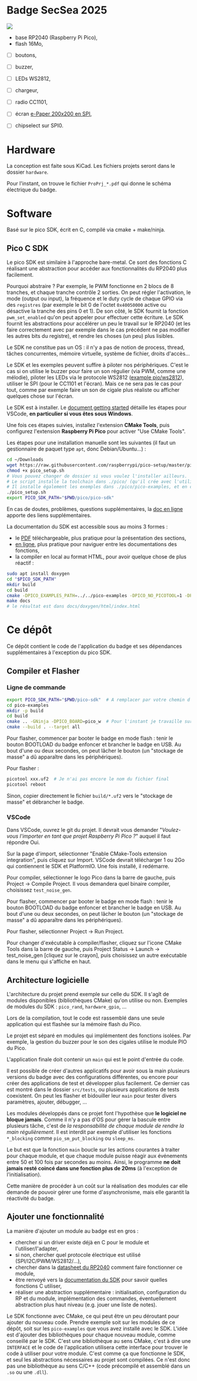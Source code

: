 # Badge SecSea 2025

![](imgs/badge_front.webp)

- base RP2040 (Raspberry Pi Pico),
- flash 16Mo,
- [ ] boutons,
- [ ] buzzer,
- [ ] LEDs WS2812,
- [ ] chargeur,
- [ ] radio CC1101,
- [ ] écran [e-Paper 200x200 en SPI](https://www.waveshare.com/wiki/1.54inch_e-Paper_Module_Manual),
- [ ] chipselect sur SPI0.


# Hardware

La conception est faite sous KiCad.
Les fichiers projets seront dans le dossier `hardware`.

Pour l'instant, on trouve le fichier `ProPrj_*.pdf` qui donne le schéma électrique du badge.


# Software

Basé sur le pico SDK, écrit en C, compilé via cmake + make/ninja.


## Pico C SDK

Le pico SDK est similaire à l'approche bare-metal.
Ce sont des fonctions C réalisant une abstraction pour accéder aux fonctionnalités du RP2040 plus facilement.

Pourquoi abstraire ?
Par exemple, le PWM fonctionne en 2 blocs de 8 tranches, et chaque tranche contrôle 2 sorties.
On peut régler l'activation, le mode (output ou input), la fréquence et le duty cycle de chaque GPIO via des `registres`
(par exemple le bit 0 de l'octet `0x40050000` active ou désactive la tranche des pins 0 et 1).
De son côté, le SDK fournit la fonction `pwm_set_enabled` qu'on peut appeler pour effectuer cette écriture.
Le SDK fournit les abstractions pour accélérer un peu le travail sur le RP2040
(et les faire correctement avec par exemple dans le cas précédent ne pas modifier les autres bits du registre),
et rendre les choses (un peu) plus lisibles.

Le SDK ne constitue pas un OS : il n'y a pas de notion de process, thread, tâches concurrentes, mémoire virtuelle, système de fichier, droits d'accès...

Le SDK et les exemples peuvent suffire à piloter nos périphériques.
C'est le cas si on utilise le buzzer pour faire un son régulier (via PWM, comme une mélodie),
piloter les LEDs via le protocole WS2812 ([example pio/ws2812](https://github.com/raspberrypi/pico-examples/tree/master/pio/ws2812)),
utiliser le SPI (pour le CC1101 et l'écran).
Mais ce ne sera pas le cas pour tout, comme par exemple faire un son de cigale plus réaliste ou afficher quelques chose sur l'écran.

Le SDK est à installer.
Le [document getting started](https://datasheets.raspberrypi.com/pico/getting-started-with-pico.pdf) détaille les étapes pour VSCode,
**en particulier si vous êtes sous Windows**.

Une fois ces étapes suivies, installez l'extension **CMake Tools**, puis configurez l'extension **Raspberry Pi Pico** pour activer "Use CMake Tools".

Les étapes pour une installation manuelle sont les suivantes (il faut un gestionnaire de paquet type `apt`, donc Debian/Ubuntu...) :

```bash
cd ~/Downloads
wget https://raw.githubusercontent.com/raspberrypi/pico-setup/master/pico_setup.sh
chmod +x pico_setup.sh
# Vous pouvez changer de dossier si vous voulez l'installer ailleurs.
# Le script installe la toolchain dans ./pico/ (qu'il crée avec l'utilisateur courant, pas besoin de sudo).
# Il installe également les exemples dans ./pico/pico-examples, et en compile certains.
./pico_setup.sh
export PICO_SDK_PATH="$PWD/pico/pico-sdk"
```

En cas de doutes, problèmes, questions supplémentaires, la [doc en ligne](https://www.raspberrypi.com/documentation/microcontrollers/pico-series.html) apporte des liens supplémentaires.

La documentation du SDK est accessible sous au moins 3 formes :

- le [PDF](https://datasheets.raspberrypi.com/pico/raspberry-pi-pico-c-sdk.pdf) téléchargeable,
  plus pratique pour la présentation des sections,
- [en ligne](https://www.raspberrypi.com/documentation/pico-sdk/),
  plus pratique pour naviguer entre les documentations des fonctions,
- la compiler en local au format HTML, pour avoir quelque chose de plus réactif :

```bash
sudo apt install doxygen
cd "$PICO_SDK_PATH"
mkdir build
cd build
cmake -DPICO_EXAMPLES_PATH=../../pico-examples -DPICO_NO_PICOTOOL=1 -DPICO_PLATFORM=combined-docs ..
make docs
# le résultat est dans docs/doxygen/html/index.html
```


# Ce dépôt

Ce dépôt contient le code de l'application du badge et ses dépendances supplémentaires à l'exception du pico SDK.


## Compiler et Flasher

### Ligne de commande

```bash
export PICO_SDK_PATH="$PWD/pico-sdk"  # A remplacer par votre chemin d'installation
cd pico-examples
mkdir -p build
cd build
cmake .. -GNinja -DPICO_BOARD=pico_w  # Pour l'instant je travaille sur une pico_w
cmake --build . --target all
```

Pour flasher, commencer par booter le badge en mode flash :
tenir le bouton BOOTLOAD du badge enfoncer et brancher le badge en USB.
Au bout d'une ou deux secondes, on peut lâcher le bouton (un "stockage de masse" a dû apparaître dans les périphériques).

Pour flasher :

```bash
picotool xxx.uf2  # Je n'ai pas encore le nom du fichier final
picotool reboot
```

Sinon, copier directement le fichier `build/*.uf2` vers le "stockage de masse" et débrancher le badge.


### VSCode

Dans VSCode, ouvrez le git du projet.
Il devrait vous demander "*Voulez-vous l'importer en tant que projet Raspberry Pi Pico ?*" auquel il faut répondre Oui.

Sur la page d'import, sélectionner "Enable CMake-Tools extension integration",
puis cliquez sur Import.
VSCode devrait télécharger 1 ou 2Go qui contiennent le SDK et PlatformIO.
Une fois installé, il redémarre.

Pour compiler, sélectionner le logo Pico dans la barre de gauche, puis Project -> Compile Project.
Il vous demandera quel binaire compiler, choisissez `test_noise_gen`.

Pour flasher, commencer par booter le badge en mode flash :
tenir le bouton BOOTLOAD du badge enfoncer et brancher le badge en USB.
Au bout d'une ou deux secondes, on peut lâcher le bouton (un "stockage de masse" a dû apparaître dans les périphériques).

Pour flasher, sélectionner Project -> Run Project.

Pour changer d'exécutable à compiler/flasher, cliquez sur l'icone CMake Tools dans la barre de gauche,
puis Project Status -> Launch -> test_noise_gen [cliquez sur le crayon], puis choisissez un autre exécutable dans le menu qui s'affiche en haut.


## Architecture logicielle

L'architecture du projet prend exemple sur celle du SDK.
Il s'agît de modules disponibles (bibliothèques CMake) qu'on utilise ou non.
Exemples de modules du SDK : `pico_rand`, `hardware_gpio`, ...

Lors de la compilation, tout le code est rassemblé dans une seule application qui est flashée sur la mémoire flash du Pico.

Le projet est séparé en modules qui implémentent des fonctions isolées.
Par exemple, la gestion du buzzer pour le son des cigales utilise le module PIO du Pico.

L'application finale doit contenir un `main` qui est le point d'entrée du code.

Il est possible de créer d'autres applicatifs pour avoir sous la main plusieurs versions du badge avec des configurations différentes,
ou encore pour créer des applications de test et développer plus facilement.
Ce dernier cas est montré dans le dossier `src/tests`, ou plusieurs applications de tests coexistent.
On peut les flasher et bidouiller leur `main` pour tester divers paramètres, ajouter, débugger, ...

Les modules développés dans ce projet font l'hypothèse que **le logiciel ne bloque jamais**.
Comme il n'y a pas d'OS pour gérer la bascule entre plusieurs tâche,
c'est de *la responsabilité de chaque module de rendre la main régulièrement*.
Il est interdit par exemple d'utiliser les fonctions `*_blocking` comme `pio_sm_put_blocking` ou `sleep_ms`.

Le but est que la fonction `main` boucle sur les actions courantes à traiter pour chaque module,
et que chaque module puisse réagir aux événements entre 50 et 100 fois par secondes au moins.
Ainsi, le programme **ne doit jamais resté coincé dans une fonction plus de 20ms** (à l'exception de l'initialisation).

Cette manière de procéder à un coût sur la réalisation des modules car elle demande de pouvoir gérer une forme d'asynchronisme,
mais elle garantit la réactivité du badge.


## Ajouter une fonctionnalité

La manière d'ajouter un module au badge est en gros :

- chercher si un driver existe déjà en C pour le module et l'utiliser/l'adapter,
- si non, chercher quel protocole électrique est utilisé (SPI/I2C/PWM/WS2812/...),
- chercher dans la [datasheet du RP2040](https://datasheets.raspberrypi.com/rp2040/rp2040-datasheet.pdf) comment faire fonctionner ce module,
- être renvoyé vers la [documentation du SDK](https://datasheets.raspberrypi.com/pico/raspberry-pi-pico-c-sdk.pdf) pour savoir quelles fonctions C utiliser,
- réaliser une abstraction supplémentaire : initialisation, configuration du RP et du module,
  implémentation des commandes, éventuellement abstraction plus haut niveau (e.g. jouer une liste de notes).

Le SDK fonctionne avec CMake, ce qui peut être un peu déroutant pour ajouter du nouveau code.
Prendre exemple soit sur les modules de ce dépôt, soit sur les `pico-examples` que vous avez installé avec le SDK.
L'idée est d'ajouter des bibliothèques pour chaque nouveau module, comme conseillé par le SDK.
C'est une bibliothèque au sens CMake, c'est à dire une `INTERFACE` et le code de l'application utilisera cette interface pour trouver le code à utiliser pour votre module.
C'est comme ça que fonctionne le SDK, et seul les abstractions nécessaires au projet sont compilées.
Ce n'est donc pas une bibliothèque au sens C/C++ (code précompilé et assemblé dans un `.so` ou une `.dll`).
